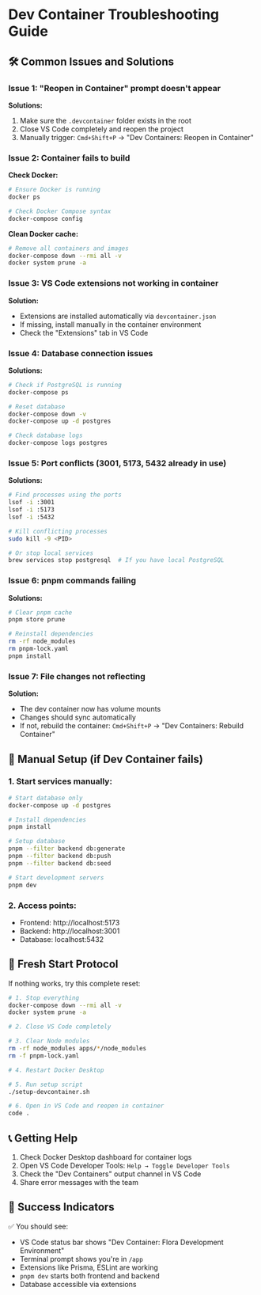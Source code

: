 # Dev Container Troubleshooting Guide

## 🛠️ Common Issues and Solutions

### Issue 1: "Reopen in Container" prompt doesn't appear

**Solutions:**

1. Make sure the `.devcontainer` folder exists in the root
2. Close VS Code completely and reopen the project
3. Manually trigger: `Cmd+Shift+P` → "Dev Containers: Reopen in Container"

### Issue 2: Container fails to build

**Check Docker:**

```bash
# Ensure Docker is running
docker ps

# Check Docker Compose syntax
docker-compose config
```

**Clean Docker cache:**

```bash
# Remove all containers and images
docker-compose down --rmi all -v
docker system prune -a
```

### Issue 3: VS Code extensions not working in container

**Solution:**

- Extensions are installed automatically via `devcontainer.json`
- If missing, install manually in the container environment
- Check the "Extensions" tab in VS Code

### Issue 4: Database connection issues

**Solutions:**

```bash
# Check if PostgreSQL is running
docker-compose ps

# Reset database
docker-compose down -v
docker-compose up -d postgres

# Check database logs
docker-compose logs postgres
```

### Issue 5: Port conflicts (3001, 5173, 5432 already in use)

**Solutions:**

```bash
# Find processes using the ports
lsof -i :3001
lsof -i :5173
lsof -i :5432

# Kill conflicting processes
sudo kill -9 <PID>

# Or stop local services
brew services stop postgresql  # If you have local PostgreSQL
```

### Issue 6: pnpm commands failing

**Solutions:**

```bash
# Clear pnpm cache
pnpm store prune

# Reinstall dependencies
rm -rf node_modules
rm pnpm-lock.yaml
pnpm install
```

### Issue 7: File changes not reflecting

**Solution:**

- The dev container now has volume mounts
- Changes should sync automatically
- If not, rebuild the container: `Cmd+Shift+P` → "Dev Containers: Rebuild Container"

## 🔧 Manual Setup (if Dev Container fails)

### 1. Start services manually:

```bash
# Start database only
docker-compose up -d postgres

# Install dependencies
pnpm install

# Setup database
pnpm --filter backend db:generate
pnpm --filter backend db:push
pnpm --filter backend db:seed

# Start development servers
pnpm dev
```

### 2. Access points:

- Frontend: http://localhost:5173
- Backend: http://localhost:3001
- Database: localhost:5432

## 🚀 Fresh Start Protocol

If nothing works, try this complete reset:

```bash
# 1. Stop everything
docker-compose down --rmi all -v
docker system prune -a

# 2. Close VS Code completely

# 3. Clear Node modules
rm -rf node_modules apps/*/node_modules
rm -f pnpm-lock.yaml

# 4. Restart Docker Desktop

# 5. Run setup script
./setup-devcontainer.sh

# 6. Open in VS Code and reopen in container
code .
```

## 📞 Getting Help

1. Check Docker Desktop dashboard for container logs
2. Open VS Code Developer Tools: `Help → Toggle Developer Tools`
3. Check the "Dev Containers" output channel in VS Code
4. Share error messages with the team

## 🎯 Success Indicators

✅ You should see:

- VS Code status bar shows "Dev Container: Flora Development Environment"
- Terminal prompt shows you're in `/app`
- Extensions like Prisma, ESLint are working
- `pnpm dev` starts both frontend and backend
- Database accessible via extensions
